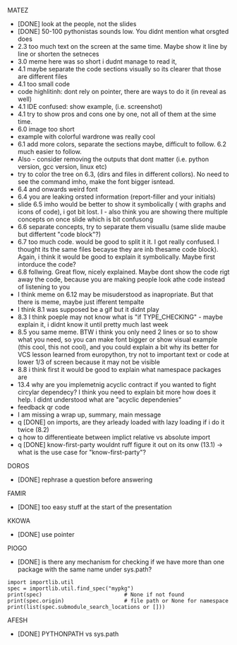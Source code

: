 MATEZ

- [DONE] look at the people, not the slides
- [DONE] 50-100 pythonistas sounds low. You didnt mention what orsgted does
- 2.3 too much text on the screen at the same time. Maybe show it line by line or shorten the setneces
- 3.0 meme here was so short i dudnt manage to read it, 
- 4.1 maybe separate the code sections visually so its clearer that those are different files
- 4.1 too small code
- code highlitinh: dont rely on pointer, there are ways to do it (in reveal as well)
- 4.1 IDE confused: show example, (i.e. screenshot)
- 4.1 try to show pros and cons one by one, not all of them at the sime time.
- 6.0 image too short
- example with colorful wardrone was really cool
- 6.1 add more colors, separate the sections maybe, difficult to follow. 6.2 much easier to follow. 
- Also - consider removing the outputs that dont matter (i.e. python version, gcc version, linux etc)
- try to color the tree on 6.3, (dirs and files in different collors). No need to see the command imho, make the font bigger isntead.
- 6.4 and onwards weird font
- 6.4 you are leaking orsted information (report-filler and your initials)
- slide 6.5 imho would be better to show it symbolically ( with graphs and icons of code), i got bit lost. I - also think you are showing there multiple concepts on once slide which is bit confusong
- 6.6 separate concepts, try to separate them visuallu (same slide  maube but differtent "code block"?)
- 6.7 too much code. would be good to split it it. I got really confused. I thought its the same files becayse they are inb thesame code block). Again, i think it would be good to explain it symbolically. Maybe first intorduce the code?
- 6.8 follwing. Great flow, nicely explained. Maybe dont show the code rigt away the code, because you are making people look athe code instead of listening to you
- I think meme on 6.12 may be misuderstood as inapropriate. But  that there is meme, maybe just ifferent tempalte
- I think 8.1 was supposed be a gif but it didnt play
- 8.3 I think poeple may not know what is "if TYPE_CHECKING" - maybe explain it, i didnt know it until pretty much last week
- 8.5 you same meme. BTW i think you only need 2 lines or so to show what you need, so you can make font bigger or show visual example (this cool, this not cool), and you could explain a bit why its better for VCS
lesson learned from europython, try not to important text or code at lower 1/3 of screen because it may not be visible
- 8.8 i think first it would be good to explain what namespace packages are
- 13.4 why are you implemetnig acyclic contract  if you wanted to fight circylar dependecy? I think you need to explain bit more how does it help. I didnt understood what are "acyclic dependenies"
- feedback qr code
- I am missing a wrap up, summary, main message
- q [DONE] on imports, are they arleady loaded with lazy loading if i do it twice (8.2)
- q  how to differentieate between implict relative vs absolute import
- q [DONE] know-first-party wouldnt ruff figure it out on its onw (13.1) -> what is the use case for "know-first-party"?

DOROS
- [DONE] rephrase a question before answering

FAMIR
- [DONE] too easy stuff at the start of the presentation

KKOWA
- [DONE] use pointer

PIOGO
- [DONE] is there any mechanism for checking if we have more than one package with the same name under sys.path?

```
import importlib.util
spec = importlib.util.find_spec("mypkg")
print(spec)                          # None if not found
print(spec.origin)                   # file path or None for namespace
print(list(spec.submodule_search_locations or []))
```
AFESH
- [DONE] PYTHONPATH vs sys.path
